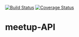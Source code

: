 [![Build Status](https://travis-ci.org/timlubanga/meetup-API.svg?branch=ft-config)](https://travis-ci.org/timlubanga/meetup-API) [![Coverage Status](https://coveralls.io/repos/github/timlubanga/meetup-API/badge.svg?branch=master)](https://coveralls.io/github/timlubanga/meetup-API?branch=master)

# meetup-API
